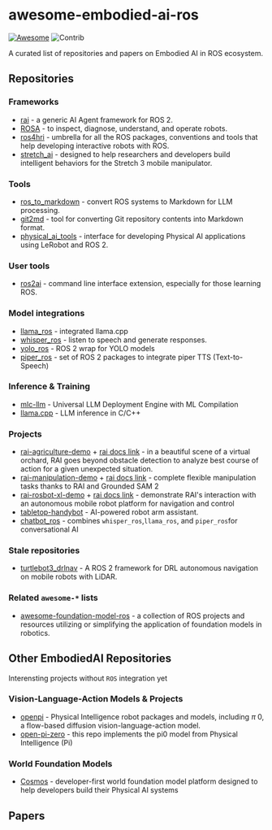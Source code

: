 # awesome-embodied-ai-ros

[![Awesome](https://awesome.re/badge.svg)](https://awesome.re)
<img src="https://img.shields.io/badge/Contributions-Welcome-278ea5" alt="Contrib"/>

A curated list of repositories and papers on Embodied AI in ROS ecosystem.

## Repositories

### Frameworks

- [rai](https://github.com/RobotecAI/rai) - a generic AI Agent framework for ROS 2.
- [ROSA](https://github.com/nasa-jpl/rosa) - to inspect, diagnose, understand, and operate robots.
- [ros4hri](https://github.com/ros4hri) - umbrella for all the ROS packages, conventions and tools that help developing interactive robots with ROS.
- [stretch_ai](https://github.com/hello-robot/stretch_ai) - designed to help researchers and developers build intelligent behaviors for the Stretch 3 mobile manipulator.

### Tools

- [ros_to_markdown](https://github.com/RobRoyce/ros_to_markdown) - convert ROS systems to Markdown for LLM processing.
- [git2md](https://github.com/xpos587/git2md) - tool for converting Git repository contents into Markdown format.
- [physical_ai_tools](https://github.com/ROBOTIS-GIT/physical_ai_tools) - interface for developing Physical AI applications using LeRobot and ROS 2.

### User tools

- [ros2ai](https://github.com/fujitatomoya/ros2ai) - command line interface extension, especially for those learning ROS.

### Model integrations

- [llama_ros](https://github.com/mgonzs13/llama_ros) - integrated llama.cpp
- [whisper_ros](https://github.com/mgonzs13/whisper_ros) - listen to speech and generate responses.
- [yolo_ros](https://github.com/mgonzs13/yolo_ros) - ROS 2 wrap for YOLO models 
- [piper_ros](https://github.com/mgonzs13/piper_ros) - set of ROS 2 packages to integrate piper TTS (Text-to-Speech) 

### Inference & Training

- [mlc-llm](https://github.com/mlc-ai/mlc-llm) - Universal LLM Deployment Engine with ML Compilation
- [llama.cpp](https://github.com/ggerganov/llama.cpp) - LLM inference in C/C++

### Projects

- [rai-agriculture-demo](https://github.com/RobotecAI/rai-agriculture-demo) + [rai docs link](https://github.com/RobotecAI/rai/blob/development/docs/demos/agriculture.md) - in a beautiful scene of a virtual orchard, RAI goes beyond obstacle detection to analyze best course of action for a given unexpected situation.
- [rai-manipulation-demo](https://github.com/RobotecAI/rai-manipulation-demo) + [rai docs link](https://github.com/RobotecAI/rai/blob/development/docs/demos/manipulation.md) - complete flexible manipulation tasks thanks to RAI and Grounded SAM 2 
- [rai-rosbot-xl-demo](https://github.com/RobotecAI/rai-rosbot-xl-demo) + [rai docs link](https://github.com/RobotecAI/rai/blob/development/docs/demos/rosbot_xl.md) - demonstrate RAI's interaction with an autonomous mobile robot platform for navigation and control
- [tabletop-handybot](https://github.com/ycheng517/tabletop-handybot) - AI-powered robot arm assistant.
- [chatbot_ros](https://github.com/mgonzs13/chatbot_ros) - combines `whisper_ros`,`llama_ros`, and `piper_ros`for conversational AI

### Stale repositories

- [turtlebot3_drlnav](https://github.com/tomasvr/turtlebot3_drlnav) - A ROS 2 framework for DRL autonomous navigation on mobile robots with LiDAR.

### Related `awesome-*` lists

- [awesome-foundation-model-ros](https://github.com/ycheng517/awesome-foundation-model-ros) - a collection of ROS projects and resources utilizing or simplifying the application of foundation models in robotics.

## Other EmbodiedAI Repositories

Interensting projects without `ROS` integration yet

### Vision-Language-Action Models & Projects

- [openpi](https://github.com/Physical-Intelligence/openpi) - Physical Intelligence robot packages and models, including $\pi$ 0, a flow-based diffusion vision-language-action model.
- [open-pi-zero](https://github.com/allenzren/open-pi-zero) - this repo implements the pi0 model from Physical Intelligence (Pi)

### World Foundation Models

- [Cosmos](https://github.com/NVIDIA/Cosmos) - developer-first world foundation model platform  designed to help developers build their Physical AI systems 

## Papers
